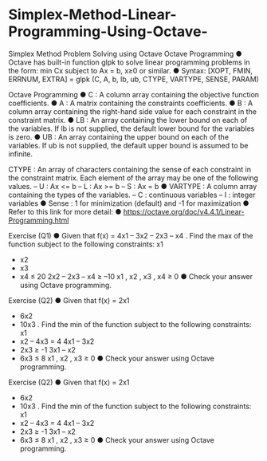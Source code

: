 # Simplex-Method-Linear-Programming-Using-Octave-
Simplex Method Problem Solving using Octave
Octave Programming
● Octave has built-in function glpk to solve linear 
programming problems in the form:
 min Cx subject to Ax = b, x≥0
or similar.
● Syntax:
[XOPT, FMIN, ERRNUM, EXTRA] 
= glpk (C, A, b, lb, ub, CTYPE, VARTYPE, 
SENSE, PARAM)


Octave Programming
● C : A column array containing the objective function 
coefficients.
● A : A matrix containing the constraints coefficients.
● B : A column array containing the right-hand side value 
for each constraint in the constraint matrix.
● LB : An array containing the lower bound on each of the 
variables. If lb is not supplied, the default lower bound for 
the variables is zero.
● UB : An array containing the upper bound on each of 
the variables. If ub is not supplied, the default upper 
bound is assumed to be infinite.


CTYPE : An array of characters containing the sense of each constraint 
in the constraint matrix. Each element of the array may be one of the 
following values. 
– U : Ax <= b
– L : Ax >= b
– S : Ax = b
● VARTYPE : A column array containing the types of the variables. 
– C : continuous variables
– I : integer variables
● Sense : 1 for minimization (default) and -1 for maximization
● Refer to this link for more detail:
● https://octave.org/doc/v4.4.1/Linear-Programming.html


Exercise (Q1)
● Given that f(x) = 4x1
 – 3x2
 – 2x3
 – x4
. Find the 
max of the function subject to the following 
constraints:
 x1
 + x2
 + x3
 + x4
≤ 20
 2x2
 – 2x3
 – x4
 ≥ –10 
 x1
 , x2
 , x3
 , x4
 ≥ 0
● Check your answer using Octave 
programming.


Exercise (Q2)
● Given that f(x) = 2x1
 + 6x2
 + 10x3
. Find the min of 
the function subject to the following constraints:
 x1
 + x2
 – 4x3
 = 4
 4x1
 – 3x2
 + 2x3
 ≥ -1 
 3x1
 – x2
 + 6x3
≤ 8 
 x1
 , x2
 , x3
 ≥ 0
● Check your answer using Octave programming.

Exercise (Q2)
● Given that f(x) = 2x1
 + 6x2
 + 10x3
. Find the min of 
the function subject to the following constraints:
 x1
 + x2
 – 4x3
 = 4
 4x1
 – 3x2
 + 2x3
 ≥ -1 
 3x1
 – x2
 + 6x3
≤ 8 
 x1
 , x2
 , x3
 ≥ 0
● Check your answer using Octave programming.

